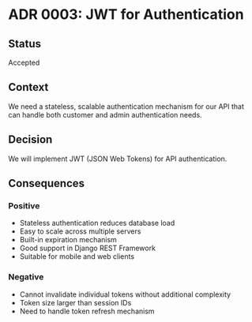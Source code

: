 # ADR 0003: JWT for Authentication

## Status
Accepted

## Context
We need a stateless, scalable authentication mechanism for our API that can handle both customer and admin authentication needs.

## Decision
We will implement JWT (JSON Web Tokens) for API authentication.

## Consequences
### Positive
- Stateless authentication reduces database load
- Easy to scale across multiple servers
- Built-in expiration mechanism
- Good support in Django REST Framework
- Suitable for mobile and web clients

### Negative
- Cannot invalidate individual tokens without additional complexity
- Token size larger than session IDs
- Need to handle token refresh mechanism